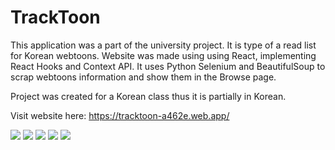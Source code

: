 # TrackToon

This application was a part of the university project. It is type of a read list for Korean webtoons. Website was made using using React, implementing React Hooks and Context API.
It uses Python Selenium and BeautifulSoup to scrap webtoons information and show them in the Browse page.


Project was created for a Korean class thus it is partially in Korean.

Visit website here: https://tracktoon-a462e.web.app/

<div dir="auto">
<img src="https://img.shields.io/badge/HTML-239120?style=for-the-badge&logo=html5&logoColor=white">
<img src="https://img.shields.io/badge/CSS-239120?&style=for-the-badge&logo=css3&logoColor=white">
<img src="https://img.shields.io/badge/JavaScript-323330?style=for-the-badge&logo=javascript&logoColor=F7DF1E">
<img src="https://img.shields.io/badge/React-20232A?style=for-the-badge&logo=react&logoColor=61DAFB">
<img src="https://img.shields.io/badge/Python-3776AB?style=for-the-badge&logo=python&logoColor=white">
</div>
